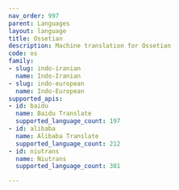 ```yaml
---
nav_order: 997
parent: Languages
layout: language
title: Ossetian
description: Machine translation for Ossetian
code: os
family:
- slug: indo-iranian
  name: Indo-Iranian
- slug: indo-european
  name: Indo-European
supported_apis:
- id: baidu
  name: Baidu Translate
  supported_language_count: 197
- id: alibaba
  name: Alibaba Translate
  supported_language_count: 212
- id: niutrans
  name: Niutrans
  supported_language_count: 381

---
```


